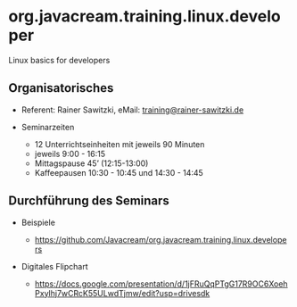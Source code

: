 # org.javacream.training.linux.developer
Linux basics for developers

## Organisatorisches

* Referent: Rainer Sawitzki, eMail: training@rainer-sawitzki.de

* Seminarzeiten
  * 12 Unterrichtseinheiten mit jeweils 90 Minuten
  * jeweils 9:00 - 16:15
  * Mittagspause 45’ (12:15-13:00)
  * Kaffeepausen 10:30 - 10:45 und 14:30 - 14:45


## Durchführung des Seminars

* Beispiele
  * https://github.com/Javacream/org.javacream.training.linux.developers

* Digitales Flipchart
  * https://docs.google.com/presentation/d/1jFRuQqPTgG17R9OC6XoehPxylhj7wCRcK55ULwdTjmw/edit?usp=drivesdk

